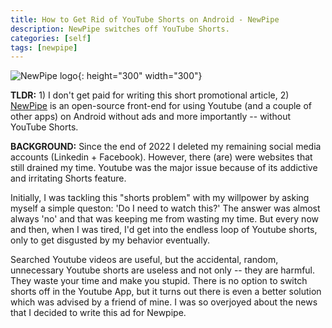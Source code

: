 ```yaml
---  
title: How to Get Rid of YouTube Shorts on Android - NewPipe
description: NewPipe switches off YouTube Shorts.  
categories: [self] 
tags: [newpipe]
---
```


![NewPipe logo](https://newpipe.net/img/logo.svg){: height="300" width="300"}

**TLDR:** 1) I don't get paid for writing this short promotional article, 2) [NewPipe](https://newpipe.net/) is an open-source front-end for using Youtube (and a couple of other apps) on Android without ads and more importantly -- without YouTube Shorts.

**BACKGROUND:** Since the end of 2022 I deleted my remaining social media accounts (Linkedin + Facebook). However, there (are) were websites that still drained my time. Youtube was the major issue because of its addictive and irritating Shorts feature.

Initially, I was tackling this "shorts problem" with my willpower by asking myself a simple queston: 'Do I need to watch this?' The answer was almost always 'no' and that was keeping me from wasting my time. But every now and then, when I was tired, I'd get into the endless loop of Youtube shorts, only to get disgusted by my behavior eventually.

Searched Youtube videos are useful, but the accidental, random, unnecessary Youtube shorts are useless and not only -- they are harmful. They waste your time and make you stupid. There is no option to switch shorts off in the Youtube App, but it turns out there is even a better solution which was advised by a friend of mine. I was so overjoyed about the news that I decided to write this ad for Newpipe.
